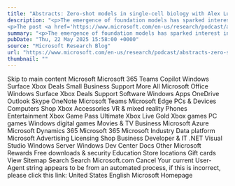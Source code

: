 ```yaml
---
title: "Abstracts: Zero-shot models in single-cell biology with Alex Lu"
description: "<p>The emergence of foundation models has sparked interest in applications to single-cell biology, but when tested in zero-shot settings, they underperform compared to simpler methods. Alex Lu shares insights on why more research on AI models is needed in biological applications.</p>
<p>The post <a href='https://www.microsoft.com/en-us/research/podcast/abstracts-zero-shot-models-in-single-cell-biology-with-alex-lu/'>Abstracts: Zero-shot models in single-cell biology with Alex Lu</a> appeared first on <a href='https://www.microsoft.com/en-us/research'>Microsoft Research</a>.</p>"
summary: "<p>The emergence of foundation models has sparked interest in applications to single-cell biology, but when tested in ze"
pubDate: "Thu, 22 May 2025 15:58:00 +0000"
source: "Microsoft Research Blog"
url: "https://www.microsoft.com/en-us/research/podcast/abstracts-zero-shot-models-in-single-cell-biology-with-alex-lu/"
thumbnail: ""
---
```


Skip to main content
Microsoft
Microsoft 365
Teams
Copilot
Windows
Surface
Xbox
Deals
Small Business
Support
More
All Microsoft
Office
Windows
Surface
Xbox
Deals
Support
Software
Windows Apps
OneDrive
Outlook
Skype
OneNote
Microsoft Teams
Microsoft Edge
PCs & Devices
Computers
Shop Xbox
Accessories
VR & mixed reality
Phones
Entertainment
Xbox Game Pass Ultimate
Xbox Live Gold
Xbox games
PC games
Windows digital games
Movies & TV
Business
Microsoft Azure
Microsoft Dynamics 365
Microsoft 365
Microsoft Industry
Data platform
Microsoft Advertising
Licensing
Shop Business
Developer & IT
.NET
Visual Studio
Windows Server
Windows Dev Center
Docs
Other
Microsoft Rewards
Free downloads & security
Education
Store locations
Gift cards
View Sitemap
Search
Search Microsoft.com
Cancel
Your current User-Agent string appears to be from an automated process, if this is incorrect, please click this link:
United States English Microsoft Homepage